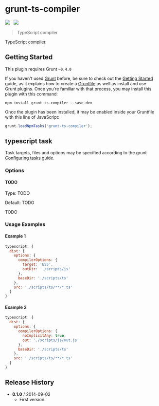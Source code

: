 # grunt-ts-compiler

![](https://badge.fury.io/js/grunt-ts-compiler.svg)&nbsp;&nbsp;
![](https://david-dm.org/mihhail-lapushkin/grunt-ts-compiler.png)

> TypeScript compiler

TypeScript compiler.


## Getting Started
This plugin requires Grunt `~0.4.0`

If you haven't used [Grunt](http://gruntjs.com/) before, be sure to check out the [Getting Started](http://gruntjs.com/getting-started) guide, as it explains how to create a [Gruntfile](http://gruntjs.com/sample-gruntfile) as well as install and use Grunt plugins. Once you're familiar with that process, you may install this plugin with this command:

```shell
npm install grunt-ts-compiler --save-dev
```

Once the plugin has been installed, it may be enabled inside your Gruntfile with this line of JavaScript:

```js
grunt.loadNpmTasks('grunt-ts-compiler');
```

## typescript task
Task targets, files and options may be specified according to the grunt [Configuring tasks](http://gruntjs.com/configuring-tasks) guide.

### Options

#### TODO

Type: TODO

Default: TODO

TODO

### Usage Examples

#### Example 1

```js
typescript: {
  dist: {
    options: {
      compilerOptions: {
        target: 'ES5',
        outDir: './scripts/js'
      },
      baseDir: './scripts/ts'
    },
    src: './scripts/ts/**/*.ts'
  }
}
```

#### Example 2

```js
typescript: {
  dist: {
    options: {
      compilerOptions: {
        noImplicitAny: true,
        out: './scripts/js/out.js'
      },
      baseDir: './scripts/ts'
    },
    src: './scripts/ts/**/*.ts'
  }
}
```

## Release History
 * **0.1.0** / 2014-09-02
   * First version.